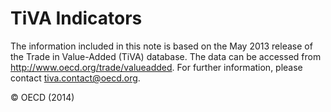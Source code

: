 # TiVA Indicators

The information included in this note is based on the May 2013 release of the Trade in Value-Added (TiVA) database. The data can be accessed from http://www.oecd.org/trade/valueadded. For further information, please contact tiva.contact@oecd.org.

&copy; OECD (2014)
